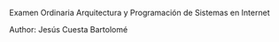 Examen Ordinaria Arquitectura y Programación de Sistemas en Internet

Author: Jesús Cuesta Bartolomé
